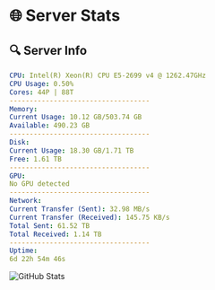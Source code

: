 # 🌐 Server Stats
## 🔍 Server Info
```yaml
CPU: Intel(R) Xeon(R) CPU E5-2699 v4 @ 1262.47GHz
CPU Usage: 0.50%
Cores: 44P | 88T
-----------------------------------
Memory:
Current Usage: 10.12 GB/503.74 GB
Available: 490.23 GB
-----------------------------------
Disk:
Current Usage: 18.30 GB/1.71 TB
Free: 1.61 TB
-----------------------------------
GPU:
No GPU detected
-----------------------------------
Network:
Current Transfer (Sent): 32.98 MB/s
Current Transfer (Received): 145.75 KB/s
Total Sent: 61.52 TB
Total Received: 1.14 TB
-----------------------------------
Uptime:
6d 22h 54m 46s
```
![GitHub Stats](https://img.shields.io/badge/Updated-2025-02-14_21:38:04-blue)